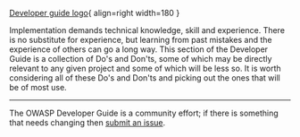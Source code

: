 [Developer guide logo](../../../assets/images/dg_logo_bbd.png "OWASP Developer Guide"){ align=right width=180 }

Implementation demands technical knowledge, skill and experience.
There is no substitute for experience, but learning from past mistakes and the experience of others can go a long way.
This section of the Developer Guide is a collection of Do's and Don'ts,
some of which may be directly relevant to any given project and some of which will be less so.
It is worth considering all of these Do's and Don'ts and picking out the ones that will be of most use.

----

The OWASP Developer Guide is a community effort; if there is something that needs changing then [submit an issue][issue0740].

[issue0740]: https://github.com/OWASP/DevGuide/issues/new?labels=enhancement&template=request.md&title=Update:%2012-appendices/01-implementation-dos-donts/00-toc
